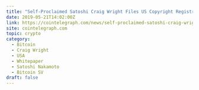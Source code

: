 ```yaml
---
title: "Self-Proclaimed Satoshi Craig Wright Files US Copyright Registrations for BTC White Paper"
date: 2019-05-21T14:02:00Z
link: https://cointelegraph.com/news/self-proclaimed-satoshi-craig-wright-files-us-copyright-registrations-for-btc-white-paper?utm_medium=RSS&utm_source=hune
site: cointelegraph.com
topic: crypto
category:
  - Bitcoin
  - Craig Wright
  - USA
  - Whitepaper
  - Satoshi Nakamoto
  - Bitcoin SV
draft: false
---
```

